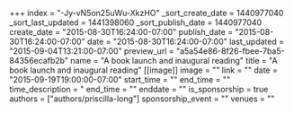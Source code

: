 +++
index = "-Jy-vN5on25uWu-XkzHO"
_sort_create_date = 1440977040
_sort_last_updated = 1441398060
_sort_publish_date = 1440977040
create_date = "2015-08-30T16:24:00-07:00"
publish_date = "2015-08-30T16:24:00-07:00"
date = "2015-08-30T16:24:00-07:00"
last_updated = "2015-09-04T13:21:00-07:00"
preview_url = "a5a54e86-8f26-fbee-7ba5-84356ecafb2b"
name = "A book launch and inaugural reading"
title = "A book launch and inaugural reading"
[[image]]
image = ""
link = ""
date = "2015-09-19T19:00:00-07:00"
start_time = ""
end_time = ""
time_description = "
end_time = ""
enddate = ""
is_sponsorship = true
authors = ["authors/priscilla-long"]
sponsorship_event = ""
venues = ""
